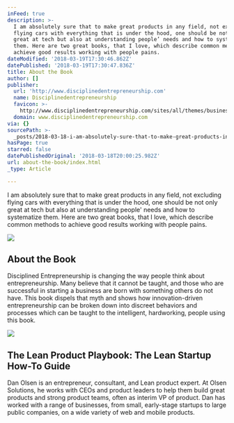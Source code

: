 ```yaml
---
inFeed: true
description: >-
  I am absolutely sure that to make great products in any field, not excluding
  flying cars with everything that is under the hood, one should be not only
  great at tech but also at understanding people’ needs and how to systematize
  them. Here are two great books, that I love, which describe common methods to
  achieve good results working with people pains.
dateModified: '2018-03-19T17:30:46.862Z'
datePublished: '2018-03-19T17:30:47.836Z'
title: About the Book
author: []
publisher:
  url: 'http://www.disciplinedentrepreneurship.com'
  name: Disciplinedentrepreneurship
  favicon: >-
    http://www.disciplinedentrepreneurship.com/sites/all/themes/business/favicon.ico
  domain: www.disciplinedentrepreneurship.com
via: {}
sourcePath: >-
  _posts/2018-03-18-i-am-absolutely-sure-that-to-make-great-products-in-any-fiel.md
hasPage: true
starred: false
datePublishedOriginal: '2018-03-18T20:00:25.982Z'
url: about-the-book/index.html
_type: Article

---
```

I am absolutely sure that to make great products in any field, not excluding flying cars with everything that is under the hood, one should be not only great at tech but also at understanding people' needs and how to systematize them. Here are two great books, that I love, which describe common methods to achieve good results working with people pains.

<article style=""><img src="https://imgflo.herokuapp.com/graph/2b2431f8e7ba7b0/d0c020380058d7ac24f2f620fd4bd6e1/noop.jpeg?input=http%3A%2F%2Fwww.disciplinedentrepreneurship.com%2Fsites%2Fdefault%2Ffiles%2Fstyles%2Fthumbnail%2Fpublic%2Fmitch%2520kapor.jpeg%3Fitok%3DqoDl1X8j" /><h1>About the Book</h1><p>Disciplined Entrepreneurship is changing the way people think about entrepreneurship. Many believe that it cannot be taught, and those who are successful in starting a business are born with something others do not have. This book dispels that myth and shows how innovation-driven entrepreneurship can be broken down into discreet behaviors and processes which can be taught to the intelligent, hardworking, people using this book.</p></article>

<article style=""><img src="http://leanproductplaybook.com/wp-content/uploads/sites/3/2015/05/dan-olsen.jpg" /><h1>The Lean Product Playbook: The Lean Startup How-To Guide</h1><p>Dan Olsen is an entrepreneur, consultant, and Lean product expert. At Olsen Solutions, he works with CEOs and product leaders to help them build great products and strong product teams, often as interim VP of product. Dan has worked with a range of businesses, from small, early-stage startups to large public companies, on a wide variety of web and mobile products.</p></article>